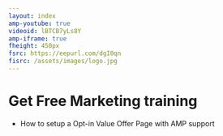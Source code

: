 ```yaml
---
layout: index
amp-youtube: true
videoid: lBTCB7yLs8Y
amp-iframe: true
fheight: 450px
fsrc: https://eepurl.com/dgI0qn
fisrc: /assets/images/logo.jpg
---
```


# Get Free Marketing training

- How to setup a Opt-in Value Offer Page with AMP support